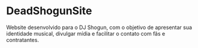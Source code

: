 # DeadShogunSite
Website desenvolvido para o DJ Shogun, com o objetivo de apresentar sua identidade musical, divulgar mídia e facilitar o contato com fãs e contratantes.
